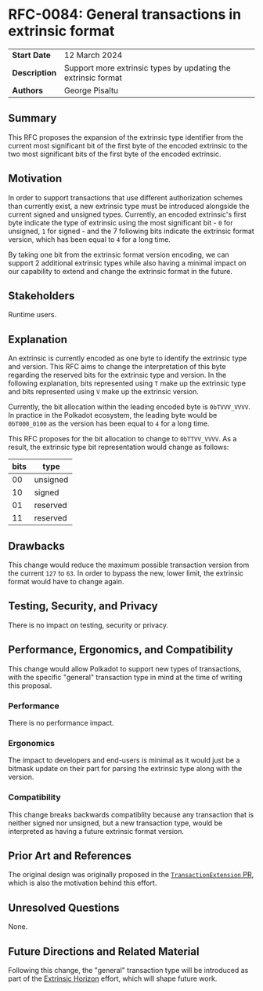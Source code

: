 # RFC-0084: General transactions in extrinsic format

|                 |                                                                                             |
| --------------- | ------------------------------------------------------------------------------------------- |
| **Start Date**  | 12 March 2024                                                                               |
| **Description** | Support more extrinsic types by updating the extrinsic format                               |
| **Authors**     | George Pisaltu                                                                              |

## Summary

This RFC proposes the expansion of the extrinsic type identifier from the current most significant bit of the first byte of the encoded extrinsic to the two most significant bits of the first byte of the encoded extrinsic.

## Motivation

In order to support transactions that use different authorization schemes than currently exist, a new extrinsic type must be introduced alongside the current signed and unsigned types. Currently, an encoded extrinsic's first byte indicate the type of extrinsic using the most significant bit - `0` for unsigned, `1` for signed - and the 7 following bits indicate the extrinsic format version, which has been equal to `4` for a long time.

By taking one bit from the extrinsic format version encoding, we can support 2 additional extrinsic types while also having a minimal impact on our capability to extend and change the extrinsic format in the future.

## Stakeholders

Runtime users.

## Explanation

An extrinsic is currently encoded as one byte to identify the extrinsic type and version. This RFC aims to change the interpretation of this byte regarding the reserved bits for the extrinsic type and version. In the following explanation, bits represented using `T` make up the extrinsic type and bits represented using `V` make up the extrinsic version.

Currently, the bit allocation within the leading encoded byte is `0bTVVV_VVVV`. In practice in the Polkadot ecosystem, the leading byte would be `0bT000_0100` as the version has been equal to `4` for a long time.

This RFC proposes for the bit allocation to change to `0bTTVV_VVVV`. As a result, the extrinsic type bit representation would change as follows:

| bits  | type      |
|-------|-----------|
| 00    | unsigned  |
| 10    | signed    |
| 01 	| reserved  |
| 11 	| reserved  |

## Drawbacks

This change would reduce the maximum possible transaction version from the current `127` to `63`. In order to bypass the new, lower limit, the extrinsic format would have to change again.

## Testing, Security, and Privacy

There is no impact on testing, security or privacy.

## Performance, Ergonomics, and Compatibility

This change would allow Polkadot to support new types of transactions, with the specific "general" transaction type in mind at the time of writing this proposal.

### Performance

There is no performance impact.

### Ergonomics

The impact to developers and end-users is minimal as it would just be a bitmask update on their part for parsing the extrinsic type along with the version.

### Compatibility

This change breaks backwards compatiblity because any transaction that is neither signed nor unsigned, but a new transaction type, would be interpreted as having a future extrinsic format version.

## Prior Art and References

The original design was originally proposed in the [`TransactionExtension` PR](https://github.com/paritytech/polkadot-sdk/pull/2280), which is also the motivation behind this effort.

## Unresolved Questions

None.

## Future Directions and Related Material

Following this change, the "general" transaction type will be introduced as part of the [Extrinsic Horizon](https://github.com/paritytech/polkadot-sdk/issues/2415) effort, which will shape future work.
